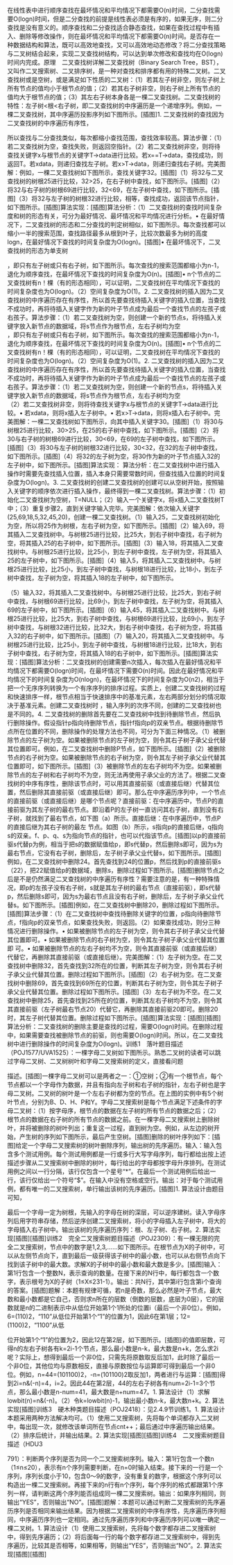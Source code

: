 在线性表中进行顺序查找在最坏情况和平均情况下都需要O(n)时间，二分查找需要O(logn)时间，但是二分查找的前提是线性表必须是有序的，如果无序，则二分查找是没有意义的。顺序查找和二分查找适合静态查找，如果在查找过程中有插入、删除等修改操作，则在最坏情况和平均情况下都需要O(n)时间。是否存在一种数据结构和算法，既可以高效地查找，又可以高效地动态修改？将二分查找策略与二叉树结合起来，实现二叉查找树结构，可以达到单次修改和查找均在O(logn)时间内完成。原理　二叉查找树详解二叉查找树（Binary Search Tree，BST），又叫作二叉搜索树、二叉排序树，是一种对查找和排序都有用的特殊二叉树。二叉查找树或是空树，或是满足如下性质的二叉树：（1）若其左子树非空，则左子树上所有节点的值均小于根节点的值；（2）若其右子树非空，则右子树上所有节点的值均大于根节点的值；（3）其左右子树本身各是一棵二叉查找树。二叉查找树的特性：左子树<根<右子树，即二叉查找树的中序遍历是一个递增序列。例如，一棵二叉查找树，其中序遍历投影序列如下图所示。[插图]1. 二叉查找树的查找因为二叉查找树的中序遍历有序性，

所以查找与二分查找类似，每次都缩小查找范围，查找效率较高。算法步骤：（1）若二叉查找树为空，查找失败，则返回空指针。（2）若二叉查找树非空，则将待查找关键字x与根节点的关键字T->data进行比较。若x==T->data，查找成功，则返回T。若x<T->data，则递归查找左子树。若x>T->data，则递归查找右子树。完美图解：例如，一棵二叉查找树如下图所示，查找关键字32。[插图]（1）将32与二叉查找树的树根25进行比较，32>25，在右子树中查找，如下图所示。[插图]（2）将32与右子树的树根69进行比较，32<69，在左子树中查找，如下图所示。[插图]（3）将32与左子树的树根32进行比较，相等，查找成功，返回该节点指针，如下图所示。[插图]算法实现：[插图]算法分析：（1）二叉查找树的查找时间复杂度和树的形态有关，可分为最好情况、最坏情况和平均情况进行分析。• 在最好情况下，二叉查找树的形态和二分查找的判定树相似，如下图所示。每次查找都可以缩小一半的搜索范围，查找路径最多从根到叶子，比较次数最多为树的高度logn，在最好情况下查找的时间复杂度为O(logn)。[插图]• 在最坏情况下，二叉查找树的形态为单支树  

，即只有左子树或只有右子树，如下图所示。每次查找的搜索范围都缩小为n-1，退化为顺序查找，在最坏情况下查找的时间复杂度为O(n)。[插图]• n个节点的二叉查找树有n！棵（有的形态相同），可以证明，二叉查找树在平均情况下查找的时间复杂度也为O(logn)。（2）空间复杂度为O(1)。2. 二叉查找树的插入因为二叉查找树的中序遍历存在有序性，所以首先要查找待插入关键字的插入位置，当查找不成功时，再将待插入关键字作为新的叶子节点成为最后一个查找节点的左孩子或右孩子。算法步骤：（1）若二叉查找树为空，则创建一个新的节点s，将待插入关键字放入新节点的数据域，将s节点作为根节点，左右子树均为空    
，即只有左子树或只有右子树，如下图所示。每次查找的搜索范围都缩小为n-1，退化为顺序查找，在最坏情况下查找的时间复杂度为O(n)。[插图]• n个节点的二叉查找树有n！棵（有的形态相同），可以证明，二叉查找树在平均情况下查找的时间复杂度也为O(logn)。（2）空间复杂度为O(1)。2. 二叉查找树的插入因为二叉查找树的中序遍历存在有序性，所以首先要查找待插入关键字的插入位置，当查找不成功时，再将待插入关键字作为新的叶子节点成为最后一个查找节点的左孩子或右孩子。算法步骤：（1）若二叉查找树为空，则创建一个新的节点s，将待插入关键字放入新节点的数据域，将s节点作为根节点，左右子树均为空  
（2）若二叉查找树非空，则将待查找关键字x与根节点的关键字T->data进行比较。• 若x<T->data，则将x插入左子树中。• 若x>T->data，则将x插入右子树中。完美图解：一棵二叉查找树如下图所示，向其中插入关键字30。[插图]（1）将30与树根25进行比较，30>25，在25的右子树中查找，如下图所示。[插图]（2）将30与右子树的树根69进行比较，30<69，在69的左子树中查找，如下图所示。[插图]（3）将30与左子树的树根32进行比较，30<32，在32的左子树中查找，如下图所示。[插图]（4）将32的左子树为空，将30作为新的叶子节点插入32的左子树中，如下图所示。[插图]算法实现：
算法分析：在二叉查找树中进行插入操作时需要先查找插入位置，插入本身只需要常数时间，但查找插入位置的时间复杂度为O(logn)。3. 二叉查找树的创建二叉查找树的创建可以从空树开始，按照输入关键字的顺序依次进行插入操作，最终得到一棵二叉查找树。算法步骤：（1）初始化二叉查找树为空树，T=NULL；（2）输入一个关键字x，将x插入二叉查找树T中；（3）重复步骤2，直到关键字输入完毕。完美图解：依次输入关键字(25,69,18,5,32,45,20)，创建一棵二叉查找树。（1）输入25，二叉查找树初始化为空，所以将25作为树根，左右子树为空，如下图所示。[插图]（2）输入69，将其插入二叉查找树中。与树根25进行比较，比25大，到右子树中查找，右子树为空，将其插入25的右子树中，如下图所示。[插图]（3）输入18，将其插入二叉查找树中。与树根25进行比较，比25小，到左子树中查找，左子树为空，将其插入25的左子树中，如下图所示。[插图]（4）输入5，将其插入二叉查找树中。与树根25进行比较，比25小，到左子树中查找，与树根18进行比较，比18小，到左子树中查找，左子树为空，将其插入18的左子树中，如下图所示。

（5）输入32，将其插入二叉查找树中。与树根25进行比较，比25大，到右子树中查找，与树根69进行比较，比69小，到左子树中查找，左子树为空，将其插入69的左子树中，如下图所示。[插图]（6）输入45，将其插入二叉查找树中。与树根25进行比较，比25大，到右子树中查找，与树根69进行比较，比69小，到左子树中查找，与树根32进行比较，比32大，到右子树中查找，右子树为空，将其插入32的右子树中，如下图所示。[插图]（7）输入20，将其插入二叉查找树中。与树根25进行比较，比25小，到左子树中查找，与树根18进行比较，比18大，到右子树中查找，右子树为空，将其插入18的右子树中，如下图所示。[插图]算法实现：[插图]算法分析：二叉查找树的创建需要n次插入，每次插入在最好情况和平均情况下都需要O(logn)时间，在最坏情况下需要O(n)时间。因此在最好情况和平均情况下的时间复杂度为O(nlogn)，在最坏情况下的时间复杂度为O(n2)，相当于把一个无序序列转换为一个有序序列的排序过程。实质上，创建二叉查找树的过程和快速排序一样，根节点相当于快速排序中的基准元素，左右两部分划分的情况取决于基准元素。创建二叉查找树时
，输入序列的次序不同，创建的二叉查找树也是不同的。4. 二叉查找树的删除首先要在二叉查找树中找到待删除节点，然后执行删除操作。假设指针p指向待删除节点，指针f指向p的双亲节点。根据待删除节点所在位置的不同，删除操作的处理方法也不同，可分为下面三种情况。（1）被删除节点的左子树为空。如果被删除节点的左子树为空，则令其右子树子承父业代替其位置即可。例如，在二叉查找树中删除P节点，如下图所示。[插图]（2）被删除节点的右子树为空。如果被删除节点的右子树为空，则令其左子树子承父业代替其位置即可，如下图所示。[插图]（3）被删除节点的左右子树均不为空。如果被删除节点的左子树和右子树均不为空，则无法再使用子承父业的方法了。根据二叉查找树的中序有序性，删除该节点时，可以用其直接前驱（或直接后继）代替其位置，然后删除其直接前驱（或直接后继）即可。那么在中序遍历序列中，一个节点的直接前驱（或直接后继）是哪个节点呢？直接前驱：在中序遍历中，节点P的直接前驱为其左子树的最右节点。即沿着P的左子树一直访问其右子树，直到没有右子树，就找到了最右节点，如下图（a）所示。直接后继：在中序遍历中，节点P的直接后继为其右子树的最左
节点。如图（b）所示，s指向p的直接后继，q指向s的双亲。f、p、q、s为指向节点的指针，也可以代指该节点。[插图]以p的直接前驱s代替p为例，相当于把s的数据赋值给p，即s代替p，然后删除s即可，因为s为最右节点，它没有右子树，删除后，左子树子承父业代替s，如下图所示。[插图]例如，在二叉查找树中删除24。首先查找到24的位置p，然后找到p的直接前驱s（22），把22赋值给p的数据域，删除s，删除过程如下图所示。[插图]删除节点之后是不是仍然满足二叉查找树的中序遍历有序性？需要注意的是，有一种特殊情况，即p的左孩子没有右子树，s就是其左子树的最右节点（直接前驱），即s代替p，然后删除s即可，因为s为最右节点且没有右子树，删除后，左子树子承父业代替s。如下图所示。[插图]例如，在二叉查找树中删除20，删除过程如下图所示。[插图]算法步骤：（1）在二叉查找树中查找待删除关键字的位置，p指向待删除节点，f指向p的双亲节点，如果查找失败，则返回。（2）如果查找成功，则分三种情况进行删除操作。• 如果被删除节点的左子树为空，则令其右子树子承父业代替其位置即可。• 如果被删除节点的右子树为空，则令其左子树子承父业代替其位置即
可。• 如果被删除节点的左右子树均不为空，则令其直接前驱（或直接后继）代替它，再删除其直接前驱（或直接后继）。完美图解：（1）左子树为空。在二叉查找树中删除32，首先查找到32所在的位置，判断其左子树为空，则令其右子树子承父业代替其位置。删除过程如下图所示。[插图]（2）右子树为空。在二叉查找树中删除69，首先查找到69所在的位置，判断其右子树为空，则令其左子树子承父业代替其位置。删除过程如下图所示。[插图]（3）左右子树为不空。在二叉查找树中删除25，首先查找到25所在的位置，判断其左右子树均不为空，则令其其直接前驱（左子树最右节点20）代替它，再删除其直接前驱20即可。删除20时，其左子树代替其位置。删除过程如下图所示。[插图]算法实现：[插图][插图]算法分析：二叉查找树的删除主要是查找的过程，需要O(logn)时间。在删除过程中，如果需要查找被删除节点的前驱，则也需要O(logn)时间。所以，在二叉查找树中进行删除操作的时间复杂度为O(logn)。训练1　落叶题目描述（POJ1577/UVA1525）：一棵字母二叉树如下图所示。熟悉二叉树的读者可以跳过字母二叉树、二叉树树叶和字母二叉搜索树的定义，直接看问题

描述。[插图]一棵字母二叉树可以是两者之一：①空树；②有一个根节点，每个节点都以一个字母作为数据，并且有指向左子树和右子树的指针，左右子树也是字母二叉树。二叉树的树叶是一个左右子树都为空的节点。在上图的实例中有5个树叶节点，分别为B、D、H、P和Y。字母二叉搜索树是每个节点满足下述条件的字母二叉树：（1）按字母序，根节点的数据在左子树的所有节点的数据之后；（2）根节点的数据在右子树的所有节点的数据之前。在一棵字母二叉搜索树上删除树叶，并将被删除的树叶列出；重复这一过程，直到树为空。例如，从左边的树开始，产生树的序列如下图所示，最后产生空树。[插图]删除的树叶序列如下：[插图]给定一个字母二叉搜索树的树叶删除序列，输出树的先序遍历。输入：输入包含多个测试用例。每个测试用例都是一行或多行大写字母序列，每行都给出按上述描述步骤从二叉搜索树中删除的树叶，每行给出的字母都按字母升序排列。在测试用例之间以一行分隔，该行仅包含一个星号“*”。在最后一个测试用例后给出一行，该行仅给出一个符号“$”。在输入中没有空格或空行。输出：对于每个测试用例，都有唯一的二叉搜索树，单行输出该树的先序遍历。[插图]1. 算法设计由题目可知，

最后一个字母一定为树根，先输入的字母在树的深层，可以逆序建树。读入字母序列后用字符串存储，然后逆序创建二叉搜索树，将小的字母插入左子树中，将大的字母插入右子树中。输出该树的先序遍历序列：根、左子树、右子树。2. 算法实现[插图][插图]训练2　完全二叉搜索树题目描述（POJ2309）：有一棵无限的完全二叉搜索树，节点中的数字是1,2,3,……如下图所示。在根节点为X的子树中，可以从左侧节点向下，直到最后一级获得该子树中的最小数，也可以从右侧节点向下找到该子树中的最大数。求解X的子树中的最小数和最大数是多少。[插图]输入：第1行包含一个整数N，表示查询的数量。在接下来的N行中，每行都包含一个数字，表示根号为X的子树（1≤X≤231-1）。输出：共N行，其中第i行包含第i个查询的答案。[插图]题解：本题有规律可循，若n是奇数，那么必然是叶子节点，最大数和最小数都是它自己，否则求n所在的层数（倒数的层数，底层为0层），它的层数就是n的二进制表示中从低位开始第1个1所处的位置i（最后一个非0位）。例如，6=(110)2，“110”从低位开始第1个“1”的位置为1，因此6在第1层；12=(1100)2，“1100”从低

位开始第1个“1”的位置为2，因此12在第2层，如下图所示。[插图]i的值即层数，可得n的左右子树各有k=2i-1个节点，那么最小数是n-k，最大数是n+k，怎么求2i呢？实际上，想得到最后一个非0位，只需先将原数取反后加1，此时除了最后一个非0位，其他位均与原数相反，直接与原数按位与运算即可得到最后一个非0位。例如，n=44=(101100)2，-n=(101100)2取反加1，两者进行与运算：[插图]得到2i=n&(-n)=4，i=2。因此44在第2层，44的左右子树各有num=2i-1=3个节点，那么最小数是n-num=41，最大数是n+num=47。1. 算法设计（1）求解lowbit(n)=n&(-n)。（2）令k=lowbit(n)-1，输出最小数n-k，最大数n+k。2. 算法实现[插图]训练3　硬木种类题目描述（POJ2418）：见2.4.9节训练1。1. 算法设计本题采用两种方法解决均可。（1）使用二叉搜索树，先将每个单词都存入二叉树中，每出现一次，就修改该单词所在节点cnt++；最后通过中序遍历输出结果。（2）排序后统计，并输出结果。2. 算法实现[插图][插图]训练4　二叉搜索树题目描述（HDU3

791）：判断两个序列是否为同一个二叉搜索树序列。输入：第1行包含一个数n（1≤n≤20），表示有n个序列需要判断，在n=0时输入结束。接下来的一行是一个序列，序列长度小于10，包含0～9的数字，没有重复的数字，根据这个序列可以构造出一棵二叉搜索树。再接下来的n行有n个序列，每个序列的格式都跟第1个序列一样，请判断这两个序列能否组成同一棵二叉搜索树。输出：如果序列相同，则输出“YES”，否则输出“NO”。[插图]题解：本题可以通过判断二叉搜索树的先序遍历序列是否相同来输出结果。因为根据二叉搜索树的中序有序性，先序遍历序列相同，中序遍历序列也一定相同。通过先序遍历序列和中序遍历序列可以唯一确定一棵二叉树。1. 算法设计（1）使用二叉搜索树，先将每个数字都存进二叉搜索树中，得到先序遍历；（2）将后面每一行的每个数字都存进二叉搜索树中，得到先序遍历，比较其是否相等，如果相等，则输出“YES”，否则输出“NO”。2. 算法实现[插图][插图]
